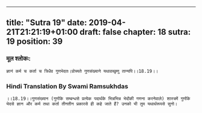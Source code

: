 
---
title: "Sutra 19"
date: 2019-04-21T21:21:19+01:00
draft: false
chapter: 18
sutra: 19
position: 39
---
### मूल श्लोकः:
```
ज्ञानं कर्म च कर्ता च त्रिधैव गुणभेदतः।प्रोच्यते गुणसंख्याने यथावच्छृणु तान्यपि।।18.19।।

```

### Hindi Translation By Swami Ramsukhdas
```
।।18.19।।गुणसंख्यान (गुणोंके सम्बन्धसे प्रत्येक पदार्थके भिन्नभिन्न भेदोंकी गणना करनेवाले) शास्त्रमें गुणोंके भेदसे ज्ञान और कर्म तथा कर्ता तीनतीन प्रकारसे ही कहे जाते हैं? उनको भी तुम यथार्थरूपसे सुनो।

```

